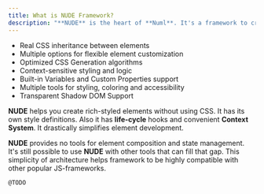```yaml
---
title: What is NUDE Framework?
description: "**NUDE** is the heart of **Numl**. It's a framework to create style-oriented **Custom Elements** with vast number of features like:"
---
```


* Real CSS inheritance between elements
* Multiple options for flexible element customization
* Optimized CSS Generation algorithms
* Context-sensitive styling and logic
* Built-in Variables and Custom Properties support
* Multiple tools for styling, coloring and accessibility
* Transparent Shadow DOM Support

**NUDE** helps you create rich-styled elements without using CSS. It has its own style definitions. Also it has **life-cycle** hooks and convenient **Context System**. It drastically simplifies element development.

**NUDE** provides no tools for element composition and state management. It's still possible to use **NUDE** with other tools that can fill that gap. This simplicity of architecture helps framework to be highly compatible with other popular JS-frameworks.

`@TODO`
